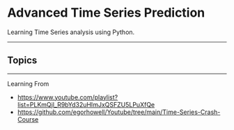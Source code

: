 # Advanced Time Series Prediction
Learning Time Series analysis using Python.

---
Topics 
-

---
Learning From
- https://www.youtube.com/playlist?list=PLKmQjl_R9bYd32uHImJxQSFZU5LPuXfQe
- https://github.com/egorhowell/Youtube/tree/main/Time-Series-Crash-Course

